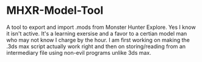# MHXR-Model-Tool
A tool to export and import .mods from Monster Hunter Explore. Yes I know it isn't active. It's a learning exersise and a favor to a certian model man who may not know I charge by the hour. 
I am first working on making the .3ds max script actually work right and then on storing/reading from an intermediary file using non-evil programs unlike 3ds max.
